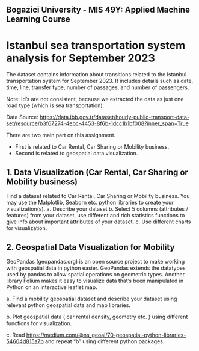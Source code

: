 
## Bogazici University - MIS 49Y: Applied Machine Learning Course

# Istanbul sea transportation system analysis for September 2023

The dataset contains information about transitions related to the Istanbul transportation system for September 2023. It includes details such as date, time, line, transfer type, number of passages, and number of passengers.

Note: Id’s are not consistent, because we extracted the data as just one road type (which is sea transportation).

Data Source: https://data.ibb.gov.tr/dataset/hourly-public-transport-data-set/resource/b3f67274-4ebc-4453-8f6b-1dcc1b1bf008?inner_span=True


There are two main part on this assignment. 

- First is related to Car Rental, Car Sharing or Mobility business. 
- Second is related to geospatial data visualization.


## 1. Data Visualization (Car Rental, Car Sharing or Mobility business)

Find a dataset related to Car Rental, Car Sharing or Mobility business. You may use the Matplotlib, Seaborn etc. python libraries to create your visualization(s).
a. Describe your dataset
b. Select 5 columns (attributes / features) from your dataset, use different and rich statistics functions to give info about important attributes of your dataset.
c. Use different charts for visualization.

## 2. Geospatial Data Visualization for Mobility

GeoPandas (geopandas.org) is an open source project to make working with geospatial data in python easier. GeoPandas extends the datatypes used by pandas to allow spatial operations on geometric types. Another library Folium makes it easy to visualize data that’s been manipulated in Python on an interactive leaflet map.

a. Find a mobility geospatial dataset and describe your dataset using relevant python geospatial data and map libraries.

b. Plot geospatial data ( car rental density, geometry etc. ) using different functions for visualization.

c. Read https://medium.com/@ns_geoai/70-geospatial-python-libraries-54604d815a7b and repeat “b” using different python packages.


